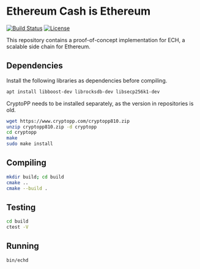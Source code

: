 # Ethereum Cash is Ethereum
 [![Build Status](https://travis-ci.com/adlerjohn/ech-cpp-dev.svg?token=thfx7xMP5jxRY8q9pnoA&branch=master)](https://travis-ci.com/adlerjohn/ech-cpp-dev)
 [![License](https://img.shields.io/badge/License-Apache%202.0-blue.svg)](https://github.com/adlerjohn/ech-cpp-dev/raw/master/LICENSE)

This repository contains a proof-of-concept implementation for ECH, a scalable side chain for Ethereum.

## Dependencies

Install the following libraries as dependencies before compiling.

```sh
apt install libboost-dev librocksdb-dev libsecp256k1-dev
```

CryptoPP needs to be installed separately, as the version in repositories is old.

```sh
wget https://www.cryptopp.com/cryptopp810.zip
unzip cryptopp810.zip -d cryptopp
cd cryptopp
make
sudo make install
```

## Compiling

```sh
mkdir build; cd build
cmake ..
cmake --build .
```

## Testing

```sh
cd build
ctest -V
```

## Running

```sh
bin/echd
```

